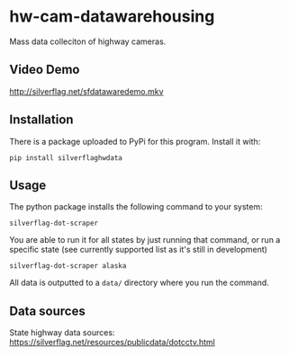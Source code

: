 # hw-cam-datawarehousing
Mass data colleciton of highway cameras.

## Video Demo
http://silverflag.net/sfdatawaredemo.mkv

## Installation
There is a package uploaded to PyPi for this program. Install it with:
```
pip install silverflaghwdata
```

## Usage
The python package installs the following command to your system:
```
silverflag-dot-scraper
```
You are able to run it for all states by just running that command, or run a specific state (see currently supported list as it's still in development)
```
silverflag-dot-scraper alaska
```
All data is outputted to a `data/` directory where you run the command.

## Data sources
State highway data sources: https://silverflag.net/resources/publicdata/dotcctv.html
